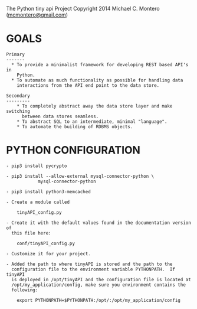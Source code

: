 The Python tiny api Project
Copyright 2014 Michael C. Montero (mcmontero@gmail.com)

GOALS
=====

    Primary
    -------
      * To provide a minimalist framework for developing REST based API's in
        Python.
      * To automate as much functionality as possible for handling data
        interactions from the API end point to the data store.

    Secondary
    ---------
        * To completely abstract away the data store layer and make switching
          between data stores seamless.
        * To abstract SQL to an intermediate, minimal "language".
        * To automate the building of RDBMS objects.

PYTHON CONFIGURATION
====================

    - pip3 install pycrypto

    - pip3 install --allow-external mysql-connector-python \
                mysql-connector-python

    - pip3 install python3-memcached

    - Create a module called

        tinyAPI_config.py

    - Create it with the default values found in the documentation version of
      this file here:

        conf/tinyAPI_config.py

    - Customize it for your project.

    - Added the path to where tinyAPI is stored and the path to the
      configuration file to the environment variable PYTHONPATH.  If tinyAPI
      is deployed in /opt/tinyAPI and the configuration file is located at
      /opt/my_application/config, make sure you environment contains the
      following:

        export PYTHONPATH=$PYTHONPATH:/opt/:/opt/my_application/config
